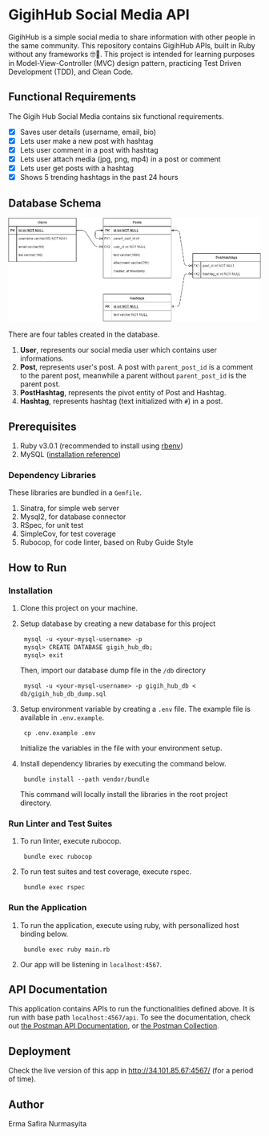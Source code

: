# GigihHub Social Media API

GigihHub is a simple social media to share information with other people in the same community. This repository contains GigihHub APIs, built in Ruby without any frameworks 🤓🚀. This project is intended for learning purposes in Model-View-Controller (MVC) design pattern, practicing Test Driven Development (TDD), and Clean Code.

## Functional Requirements

The Gigih Hub Social Media contains six functional requirements.

- [x] Saves user details (username, email, bio)
- [x] Lets user make a new post with hashtag
- [x] Lets user comment in a post with hashtag
- [x] Lets user attach media (jpg, png, mp4) in a post or comment
- [x] Lets user get posts with a hashtag
- [x] Shows 5 trending hashtags in the past 24 hours

## Database Schema
![ER Diagram](/docs/ERD.png)

There are four tables created in the database.

1. **User**, represents our social media user which contains user informations.
2. **Post**, represents user's post. A post with `parent_post_id` is a comment to the parent post, meanwhile a parent without `parent_post_id` is the parent post.
3. **PostHashtag**, represents the pivot entity of Post and Hashtag.
3. **Hashtag**, represents hashtag (text initialized with `#`) in a post.

## Prerequisites
1. Ruby v3.0.1 (recommended to install using [rbenv](https://github.com/rbenv/rbenv#installation))
2. MySQL ([installation reference](https://www.digitalocean.com/community/tutorials/how-to-install-mysql-on-ubuntu-20-04))

### Dependency Libraries
These libraries are bundled in a `Gemfile`.

1. Sinatra, for simple web server
2. Mysql2, for database connector
3. RSpec, for unit test
4. SimpleCov, for test coverage
5. Rubocop, for code linter, based on Ruby Guide Style

## How to Run
### Installation

1. Clone this project on your machine.
2. Setup database by creating a new database for this project

        mysql -u <your-mysql-username> -p
        mysql> CREATE DATABASE gigih_hub_db;
        mysql> exit
    
    Then, import our database dump file in the `/db` directory

        mysql -u <your-mysql-username> -p gigih_hub_db < db/gigih_hub_db_dump.sql

3. Setup environment variable by creating a `.env` file. The example file is available in `.env.example`.

        cp .env.example .env

    Initialize the variables in the file with your environment setup.

4. Install dependency libraries by executing the command below.

        bundle install --path vendor/bundle

   This command will locally install the libraries in the root project directory.

### Run Linter and Test Suites

1. To run linter, execute rubocop.

        bundle exec rubocop

2. To run test suites and test coverage, execute rspec.

        bundle exec rspec

### Run the Application

1. To run the application, execute using ruby, with personallized host binding below.

        bundle exec ruby main.rb

2. Our app will be listening in `localhost:4567`.

## API Documentation

This application contains APIs to run the functionalities defined above. It is run with base path `localhost:4567/api`. To see the documentation, check out [the Postman API Documentation](https://documenter.getpostman.com/view/14259820/TzzEmZPm#0add49ed-42db-45b7-b379-62891ba3fc2b), or [the Postman Collection](docs/GigihHub-API.postman_collection.json).

## Deployment

Check the live version of this app in http://34.101.85.67:4567/ (for a period of time).

## Author

Erma Safira Nurmasyita
